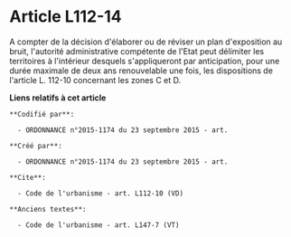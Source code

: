 # Article L112-14

A compter de la décision d'élaborer ou de réviser un plan d'exposition au bruit, l'autorité administrative compétente de
l'Etat peut délimiter les territoires à l'intérieur desquels s'appliqueront par anticipation, pour une durée maximale de deux
ans renouvelable une fois, les dispositions de l'article L. 112-10 concernant les zones C et D.

**Liens relatifs à cet article**

	**Codifié par**:

	  - ORDONNANCE n°2015-1174 du 23 septembre 2015 - art.

	**Créé par**:

	  - ORDONNANCE n°2015-1174 du 23 septembre 2015 - art.

	**Cite**:

	  - Code de l'urbanisme - art. L112-10 (VD)

	**Anciens textes**:

	  - Code de l'urbanisme - art. L147-7 (VT)
